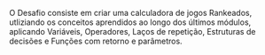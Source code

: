 O Desafio consiste em criar uma calculadora de jogos Rankeados, utliziando os conceitos aprendidos ao longo dos últimos módulos, aplicando  Variáveis, Operadores, Laços de repetição, Estruturas de decisões e Funções com retorno e parâmetros. 

